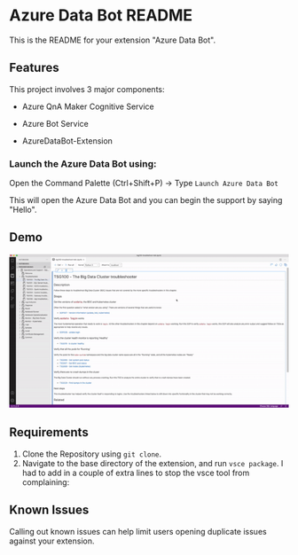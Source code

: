 # Azure Data Bot README

This is the README for your extension "Azure Data Bot". 

## Features

This project involves 3 major components: 

- Azure QnA Maker Cognitive Service 

- Azure Bot Service 

- AzureDataBot-Extension

### Launch the Azure Data Bot using:

Open the Command Palette (Ctrl+Shift+P) -> Type `Launch Azure Data Bot`

This will open the Azure Data Bot and you can begin the support by saying "Hello".

## Demo

![Azure Data Bot example within Azure Data Studio](images/AzureDataBot-Error33111.gif)

## Requirements

1. Clone the Repository using `git clone`. 
2. Navigate to the base directory of the extension, and run `vsce package`. I had to add in a couple of extra lines to stop the vsce tool from complaining:



## Known Issues

Calling out known issues can help limit users opening duplicate issues against your extension.


